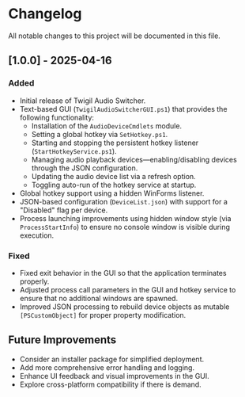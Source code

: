# Changelog

All notable changes to this project will be documented in this file.

## [1.0.0] - 2025-04-16
### Added
- Initial release of Twigil Audio Switcher.
- Text-based GUI (`TwigilAudioSwitcherGUI.ps1`) that provides the following functionality:
  - Installation of the `AudioDeviceCmdlets` module.
  - Setting a global hotkey via `SetHotkey.ps1`.
  - Starting and stopping the persistent hotkey listener (`StartHotkeyService.ps1`).
  - Managing audio playback devices—enabling/disabling devices through the JSON configuration.
  - Updating the audio device list via a refresh option.
  - Toggling auto-run of the hotkey service at startup.
- Global hotkey support using a hidden WinForms listener.
- JSON-based configuration (`DeviceList.json`) with support for a "Disabled" flag per device.
- Process launching improvements using hidden window style (via `ProcessStartInfo`) to ensure no console window is visible during execution.

### Fixed
- Fixed exit behavior in the GUI so that the application terminates properly.
- Adjusted process call parameters in the GUI and hotkey service to ensure that no additional windows are spawned.
- Improved JSON processing to rebuild device objects as mutable `[PSCustomObject]` for proper property modification.

## Future Improvements
- Consider an installer package for simplified deployment.
- Add more comprehensive error handling and logging.
- Enhance UI feedback and visual improvements in the GUI.
- Explore cross-platform compatibility if there is demand.

